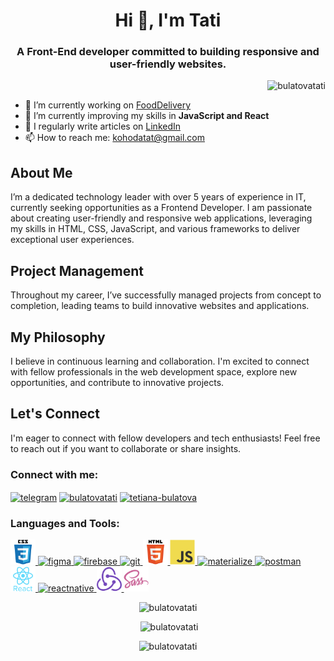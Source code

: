 <h1 align="center">Hi 👋, I'm Tati</h1>
<h3 align="center">A Front-End developer committed to building responsive and user-friendly websites.</h3>

<p align="right"> <img src="https://komarev.com/ghpvc/?username=bulatovatati&label=Profile%20views&color=0e75b6&style=flat" alt="bulatovatati" /> </p>

- 🔭 I’m currently working on [FoodDelivery](https://github.com/BulatovaTati/food-delivery)
- 🌱 I’m currently improving my skills in **JavaScript and React**
- 📝 I regularly write articles on [LinkedIn](https://www.linkedin.com/in/tetiana-bulatova)
- 📫 How to reach me: [kohodatat@gmail.com](mailto:kohodatat@gmail.com)

## About Me
I’m a dedicated technology leader with over 5 years of experience in IT, currently seeking opportunities as a Frontend Developer. I am passionate about creating user-friendly and responsive web applications, leveraging my skills in HTML, CSS, JavaScript, and various frameworks to deliver exceptional user experiences.

## Project Management
Throughout my career, I’ve successfully managed projects from concept to completion, leading teams to build innovative websites and applications.

## My Philosophy
I believe in continuous learning and collaboration. I'm excited to connect with fellow professionals in the web development space, explore new opportunities, and contribute to innovative projects.

## Let's Connect
I'm eager to connect with fellow developers and tech enthusiasts! Feel free to reach out if you want to collaborate or share insights.

<h3 align="left">Connect with me:</h3>
<p align="left">
<a href="https://t.me/TatiBulatova" target="blank"><img align="center" src="https://www.vectorlogo.zone/logos/telegram/telegram-icon.svg" alt="telegram" height="30" width="40" /></a>
<a href="https://codepen.io/bulatovatati" target="blank"><img align="center" src="https://raw.githubusercontent.com/rahuldkjain/github-profile-readme-generator/master/src/images/icons/Social/codepen.svg" alt="bulatovatati" height="30" width="40" /></a>
<a href="https://linkedin.com/in/tetiana-bulatova" target="blank"><img align="center" src="https://raw.githubusercontent.com/rahuldkjain/github-profile-readme-generator/master/src/images/icons/Social/linked-in-alt.svg" alt="tetiana-bulatova" height="30" width="40" /></a>
</p>

<h3 align="left">Languages and Tools:</h3>
<p align="left"> 
<a href="https://www.w3schools.com/css/" target="_blank" rel="noreferrer"> <img src="https://raw.githubusercontent.com/devicons/devicon/master/icons/css3/css3-original-wordmark.svg" alt="css3" width="40" height="40"/> </a> 
<a href="https://www.figma.com/" target="_blank" rel="noreferrer"> <img src="https://www.vectorlogo.zone/logos/figma/figma-icon.svg" alt="figma" width="40" height="40"/> </a> 
<a href="https://firebase.google.com/" target="_blank" rel="noreferrer"> <img src="https://www.vectorlogo.zone/logos/firebase/firebase-icon.svg" alt="firebase" width="40" height="40"/> </a> 
<a href="https://git-scm.com/" target="_blank" rel="noreferrer"> <img src="https://www.vectorlogo.zone/logos/git-scm/git-scm-icon.svg" alt="git" width="40" height="40"/> </a> 
<a href="https://www.w3.org/html/" target="_blank" rel="noreferrer"> <img src="https://raw.githubusercontent.com/devicons/devicon/master/icons/html5/html5-original-wordmark.svg" alt="html5" width="40" height="40"/> </a> 
<a href="https://developer.mozilla.org/en-US/docs/Web/JavaScript" target="_blank" rel="noreferrer"> <img src="https://raw.githubusercontent.com/devicons/devicon/master/icons/javascript/javascript-original.svg" alt="javascript" width="40" height="40"/> </a> 
<a href="https://materializecss.com/" target="_blank" rel="noreferrer"> <img src="https://raw.githubusercontent.com/prplx/svg-logos/5585531d45d294869c4eaab4d7cf2e9c167710a9/svg/materialize.svg" alt="materialize" width="40" height="40"/> </a> 
<a href="https://postman.com" target="_blank" rel="noreferrer"> <img src="https://www.vectorlogo.zone/logos/getpostman/getpostman-icon.svg" alt="postman" width="40" height="40"/> </a> 
<a href="https://reactjs.org/" target="_blank" rel="noreferrer"> <img src="https://raw.githubusercontent.com/devicons/devicon/master/icons/react/react-original-wordmark.svg" alt="react" width="40" height="40"/> </a> 
<a href="https://reactnative.dev/" target="_blank" rel="noreferrer"> <img src="https://reactnative.dev/img/header_logo.svg" alt="reactnative" width="40" height="40"/> </a> 
<a href="https://redux.js.org" target="_blank" rel="noreferrer"> <img src="https://raw.githubusercontent.com/devicons/devicon/master/icons/redux/redux-original.svg" alt="redux" width="40" height="40"/> </a> 
<a href="https://sass-lang.com" target="_blank" rel="noreferrer"> <img src="https://raw.githubusercontent.com/devicons/devicon/master/icons/sass/sass-original.svg" alt="sass" width="40" height="40"/> </a> 
</p>

<p align="center"><img src="https://github-readme-stats.vercel.app/api/top-langs?username=bulatovatati&show_icons=true&locale=en&layout=compact" alt="bulatovatati" /></p>

<p align="center">&nbsp;<img src="https://github-readme-stats.vercel.app/api?username=bulatovatati&show_icons=true&locale=en" alt="bulatovatati" /></p>

<p align="center"><img src="https://github-readme-streak-stats.herokuapp.com/?user=bulatovatati&" alt="bulatovatati" /></p>
